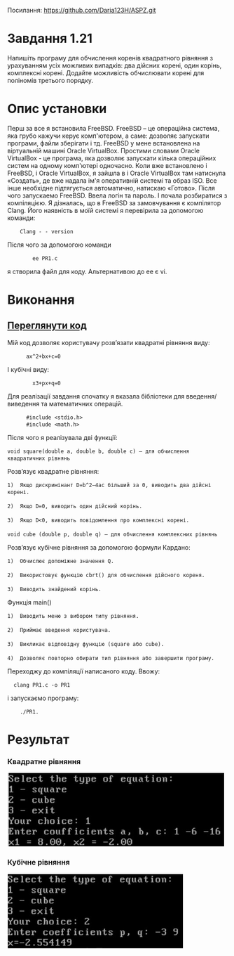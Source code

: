 Посилання: https://github.com/Daria123H/ASPZ.git

# Завдання 1.21
Напишіть програму для обчислення коренів квадратного рівняння з урахуванням усіх можливих випадків: два дійсних корені, один корінь, комплексні корені. Додайте можливість обчислювати корені для поліномів третього порядку.
# Опис установки
Перш за все я встановила FreeBSD. FreeBSD – це операційна система, яка грубо кажучи керує комп'ютером, а саме: дозволяє запускати програми, файли зберігати і тд. FreeBSD у мене встановлена на віртуальній машині Oracle VirtualBox. Простими словами Oracle VirtualBox - це програма, яка дозволяє запускати кілька операційних систем на одному комп'ютері одночасно. Коли вже встановлено і FreeBSD, і Oracle VirtualBox, я зайшла в і Oracle VirtualBox там натиснула «Создать», де вже надала ім'я оперативній системі та образ ISO. Все інше необхідне підтягується автоматично, натискаю «Готово». Після чого запускаемо FreeBSD. Ввела логін та пароль. І почала розбиратися з компіляцією. Я дізналась, що в FreeBSD за замовчування є компілятор Clang. Його наявність в моїй системі я перевірила за допомогою команди:
       
        Clang - - version
        
Після чого за допомогою команди 

            ee PR1.c
            
я створила файл для коду. Альтернативою до ee є vi.

# Виконання

## [Переглянути код](https://github.com/Daria123H/ASPZ/blob/main/Pr1/task1/PR1.c)

Мій код дозволяє користувачу розв’язати квадратні рівняння виду:

          ax^2+bx+c=0 
          
І кубічні виду: 

            x3+px+q=0
            
Для реалізації завдання спочатку я вказала бібліотеки для введення/виведення та математичних операцій. 

          #include <stdio.h>  
          #include <math.h>
          
Після чого я реалізувала дві функції:

    void square(double a, double b, double c) – для обчислення квадратичних рівнянь 
    
Розв’язує квадратне рівняння:

    1)  Якщо дискримінант D=b^2−4ac більший за 0, виводить два дійсні корені.

    2)  Якщо D=0, виводить один дійсний корінь.

    3)  Якщо D<0, виводить повідомлення про комплексні корені.
        
    void cube (double p, double q) – для обчислення комплексних рівнянь 
  
Розв’язує кубічне рівняння за допомогою формули Кардано:

    1)  Обчислює допоміжне значення Q.

    2)  Використовує функцію cbrt() для обчислення дійсного кореня.

    3)  Виводить знайдений корінь.
        
Функція main()

    1)	Виводить меню з вибором типу рівняння.

    2)	Приймає введення користувача.

    3)	Викликає відповідну функцію (square або cube).

    4)	Дозволяє повторно обирати тип рівняння або завершити програму.

Переходжу до компіляції написаного коду.  Ввожу:

      clang PR1.c -o PR1
      
і запускаємо програму:

        ./PR1. 

# Результат

### Квадратне рівняння
![Квадратне рівняння](https://github.com/Daria123H/ASPZ/blob/main/Pr1/task1/square.png)

### Кубічне рівняння
![Кубічне рівняння](https://github.com/Daria123H/ASPZ/blob/main/Pr1/task1/cube.png)


